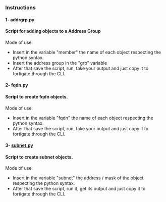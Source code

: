 ### Instructions

#### 1- addrgrp.py

#### Script for adding objects to a Address Group

Mode of use:

- Insert in the variable "member" the name of each object respecting the python syntax.
- Insert the address group in the "grp" variable
- After that save the script, run, take your output and just copy it to fortigate through the CLI.

#### 2- fqdn.py

#### Script to create fqdn objects.

Mode of use:

- Insert in the variable "fqdn" the name of each object respecting the python syntax.
- After that save the script, run, take your output and just copy it to fortigate through the CLI.

#### 3- [subnet.py](subnet-object.py)

#### Script to create subnet objects.

Mode of use:

- Insert in the variable "subnet" the address / mask of the object respecting the python syntax.
- After that save the script, run it, get its output and just copy it to fortigate through the CLI.
